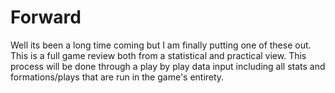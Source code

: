 # Forward

Well its been a long time coming but I am finally putting one of these out. This is a full game review both from a statistical and practical view. This process will be done through a play by play data input including all stats and formations/plays that are run in the game's entirety.
